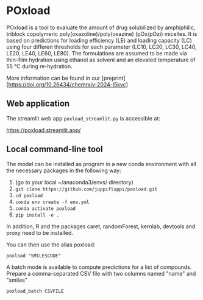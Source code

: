 # POxload

POxload is a tool to evaluate the amount of drug solubilized by amphiphilic, triblock copolymeric poly(oxazoline)/poly(oxazine) (pOx/pOzi) micelles.
It is based on predictions for loading efficiency (LE) and loading capacity (LC) using four differen thresholds for each parameter (LC10, LC20, LC30, LC40, LE20, LE40, LE60, LE80).
The formulations are assumed to be made via thin-film hydration using ethanol as solvent and an elevated temperature of 55 °C during re-hydration.

More information can be found in our [preprint][https://doi.org/10.26434/chemrxiv-2024-l5kvc]

## Web application

The streamlit web app ```poxload_streamlit.py``` is accessible at:

https://poxload.streamlit.app/

## Local command-line tool

The model can be installed as program in a new conda environment with all the necessary packages in the following way:

1. (go to your local ~/anaconda3/envs/ directory)
2. ```git clone https://github.com/juppifluppi/poxload.git```
3. ```cd poxload```
4. ```conda env create -f env.yml```
5. ```conda activate poxload```
6. ```pip install -e .```

In addition, R and the packages caret, randomForest, kernlab, devtools and proxy need to be installed.

You can then use the alias poxload:
```
poxload "SMILESCODE" 
```

A batch mode is available to compute predictions for a list of compounds. Prepare a comma-separated CSV file with two columns named "name" and "smiles"

```
poxload_batch CSVFILE 
```
